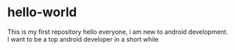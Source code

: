 # hello-world
This is my first repository
hello everyone, i am new to android development.
I want to be a top android developer in a short while
